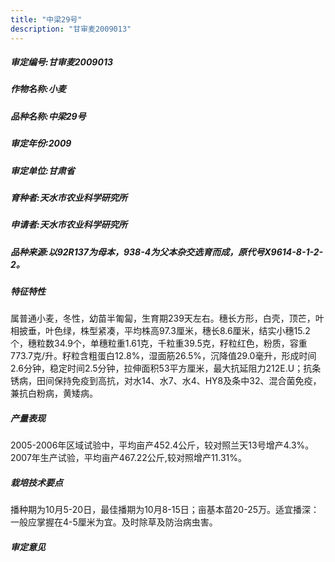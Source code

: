 ```yaml
---
title: "中梁29号"
description: "甘审麦2009013"
---
```

##### 审定编号:甘审麦2009013

##### 作物名称:小麦

##### 品种名称:中梁29号

##### 审定年份:2009

##### 审定单位:甘肃省

##### 育种者:天水市农业科学研究所

##### 申请者:天水市农业科学研究所

##### 品种来源:以92R137为母本，938-4为父本杂交选育而成，原代号X9614-8-1-2-2。

##### 特征特性
属普通小麦，冬性，幼苗半匍匐，生育期239天左右。穗长方形，白壳，顶芒，叶相披垂，叶色绿，株型紧凑，平均株高97.3厘米，穗长8.6厘米，结实小穗15.2个，穗粒数34.9个，单穗粒重1.61克，千粒重39.5克，籽粒红色，粉质，容重773.7克/升。籽粒含粗蛋白12.8%，湿面筋26.5%，沉降值29.0毫升，形成时间2.6分钟，稳定时间2.5分钟，拉伸面积53平方厘米，最大抗延阻力212E.U；抗条锈病，田间保持免疫到高抗，对水14、水7、水4、HY8及条中32、混合菌免疫，兼抗白粉病，黄矮病。

##### 产量表现
2005-2006年区域试验中，平均亩产452.4公斤，较对照兰天13号增产4.3%。2007年生产试验，平均亩产467.22公斤,较对照增产11.31%。

##### 栽培技术要点
播种期为10月5-20日，最佳播期为10月8-15日；亩基本苗20-25万。适宜播深：一般应掌握在4-5厘米为宜。及时除草及防治病虫害。

##### 审定意见

